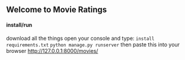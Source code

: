 ## Welcome to Movie Ratings

#### install/run
download all the things
open your console and type:
```install requirements.txt```
```python manage.py runserver```
then paste this into your browser
http://127.0.0.1:8000/movies/
